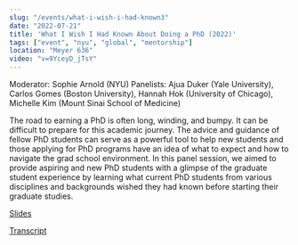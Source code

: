 ```yaml
---
slug: "/events/what-i-wish-i-had-known3"
date: "2022-07-21"
title: 'What I Wish I Had Known About Doing a PhD (2022)'
tags: ["event", "nyu", "global", "mentorship"]
location: "Meyer 636"
video: "v=9YceyD_jTsY"
---
```

Moderator: Sophie Arnold (NYU)
Panelists: Ajua Duker (Yale University), Carlos Gomes (Boston University), Hannah Hok (University of Chicago), Michelle Kim (Mount Sinai School of Medicine)

The road to earning a PhD is often long, winding, and bumpy. It can be difficult to prepare for this academic journey. The advice and guidance of fellow PhD students can serve as a powerful tool to help new students and those applying for PhD programs have an idea of what to expect and how to navigate the grad school environment. In this panel session, we aimed to provide aspiring and new PhD students with a glimpse of the graduate student experience by learning what current PhD students from various disciplines and backgrounds wished they had known before starting their graduate studies.

[Slides](https://www.cns.nyu.edu/events/growingupinscience/files/GUIS_07212022.pptx)

[Transcript](https://www.cns.nyu.edu/events/growingupinscience/files/guis_07212022_transcript.vtt)